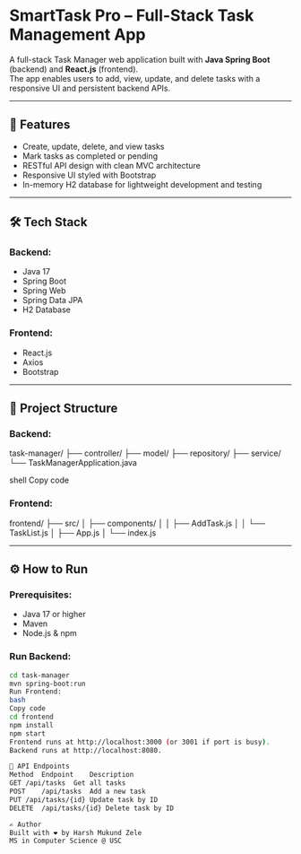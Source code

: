 # SmartTask Pro – Full-Stack Task Management App

A full-stack Task Manager web application built with **Java Spring Boot** (backend) and **React.js** (frontend).  
The app enables users to add, view, update, and delete tasks with a responsive UI and persistent backend APIs.

---

## 🚀 Features

- Create, update, delete, and view tasks  
- Mark tasks as completed or pending  
- RESTful API design with clean MVC architecture  
- Responsive UI styled with Bootstrap  
- In-memory H2 database for lightweight development and testing  

---

## 🛠️ Tech Stack

### Backend:
- Java 17  
- Spring Boot  
- Spring Web  
- Spring Data JPA  
- H2 Database  

### Frontend:
- React.js  
- Axios  
- Bootstrap  

---

## 📂 Project Structure

### Backend:
task-manager/
├── controller/
├── model/
├── repository/
├── service/
└── TaskManagerApplication.java

shell
Copy code

### Frontend:
frontend/
├── src/
│ ├── components/
│ │ ├── AddTask.js
│ │ └── TaskList.js
│ ├── App.js
│ └── index.js


---

## ⚙️ How to Run

### Prerequisites:
- Java 17 or higher  
- Maven  
- Node.js & npm  

### Run Backend:
```bash
cd task-manager
mvn spring-boot:run
Run Frontend:
bash
Copy code
cd frontend
npm install
npm start
Frontend runs at http://localhost:3000 (or 3001 if port is busy).
Backend runs at http://localhost:8080.

📌 API Endpoints
Method	Endpoint	Description
GET	/api/tasks	Get all tasks
POST	/api/tasks	Add a new task
PUT	/api/tasks/{id}	Update task by ID
DELETE	/api/tasks/{id}	Delete task by ID

✍️ Author
Built with ❤️ by Harsh Mukund Zele
MS in Computer Science @ USC


